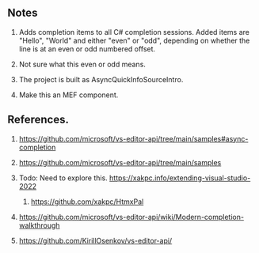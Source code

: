 ## Notes
1. Adds completion items to all C# completion sessions. Added items are "Hello", "World" and either "even" or "odd", depending on whether the line is at an even or odd numbered offset.

2. Not sure what this even or odd means.

3. The project is built as AsyncQuickInfoSourceIntro. 

4. Make this an MEF component. 

## References.
1. https://github.com/microsoft/vs-editor-api/tree/main/samples#async-completion

2. https://github.com/microsoft/vs-editor-api/tree/main/samples
   
3. Todo: Need to explore this. https://xakpc.info/extending-visual-studio-2022
   1. https://github.com/xakpc/HtmxPal

4. https://github.com/microsoft/vs-editor-api/wiki/Modern-completion-walkthrough

5. https://github.com/KirillOsenkov/vs-editor-api/



